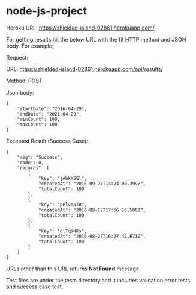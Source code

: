 # node-js-project

Heroku URL: https://shielded-island-02861.herokuapp.com/


For getting results hit the below URL with the fit HTTP method and JSON body. For example;

Request:

URL: https://shielded-island-02861.herokuapp.com/api/results/

Method: POST

Json body: 
```
{
    "startDate": "2016-04-29",
    "endDate": "2021-04-29",
    "minCount": 100,
    "maxCount": 100
}
```

Excepted Result (Success Case):
```
{
    "msg": "Success",
    "code": 0,
    "records": [
        {
            "key": "jAbkYSEl",
            "createdAt": "2016-09-22T13:24:00.399Z",
            "totalCount": 100
        },
        {
            "key": "pPlvoNiR",
            "createdAt": "2016-09-12T17:56:16.500Z",
            "totalCount": 100
        },
        {
            "key": "dlTqsNKs",
            "createdAt": "2016-08-27T16:27:42.671Z",
            "totalCount": 100
        }
    ]
}
```


URLs other than this URL returns <b>Not Found</b> message.

Test files are under the tests directory and it includes validation error tests and success case test.



